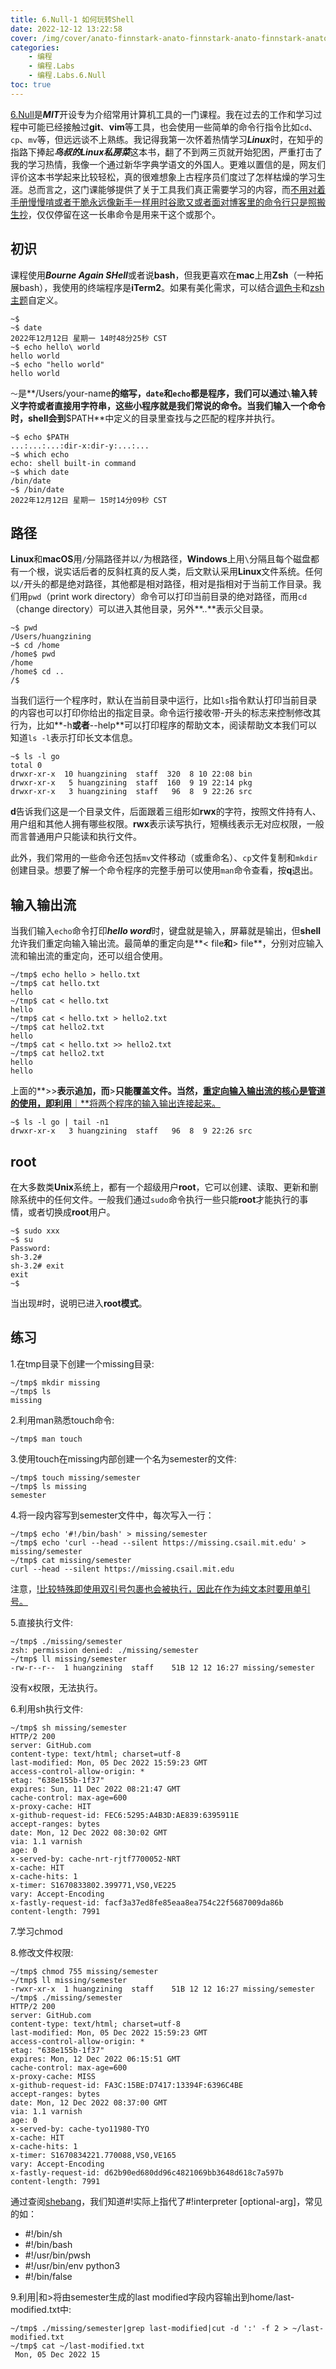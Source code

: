 ```yaml
---
title: 6.Null-1 如何玩转Shell
date: 2022-12-12 13:22:58
cover: /img/cover/anato-finnstark-anato-finnstark-anato-finnstark-anato-finnstark-web-petit-4.jpg
categories: 
    - 编程
    - 编程.Labs
    - 编程.Labs.6.Null
toc: true
---
```


[6.Null](https://missing.csail.mit.edu)是***MIT***开设专为介绍常用计算机工具的一门课程。我在过去的工作和学习过程中可能已经接触过**git**、**vim**等工具，也会使用一些简单的命令行指令比如`cd`、`cp`、`mv`等，但远远谈不上熟练。我记得我第一次怀着热情学习***Linux***时，在知乎的指路下捧起***鸟叔的Linux私房菜***这本书，翻了不到两三页就开始犯困，严重打击了我的学习热情，我像一个通过新华字典学语文的外国人。更难以置信的是，网友们评价这本书学起来比较轻松，真的很难想象上古程序员们度过了怎样枯燥的学习生涯。总而言之，这门课能够提供了关于工具我们真正需要学习的内容，而<u>不用对着手册慢慢啃或者干脆永远像新手一样用时谷歌又或者面对博客里的命令行只是照搬生抄</u>，仅仅停留在这一长串命令是用来干这个或那个。

<!--more-->

## 初识

课程使用***Bourne Again SHell***或者说**bash**，但我更喜欢在**mac**上用**Zsh**（一种拓展bash），我使用的终端程序是**iTerm2**。如果有美化需求，可以结合[调色卡](https://iterm2colorschemes.com)和[zsh主题](https://github.com/ohmyzsh/ohmyzsh/wiki/Themes)自定义。

```shell
~$                
~$ date
2022年12月12日 星期一 14时48分25秒 CST
~$ echo hello\ world
hello world
~$ echo "hello world"
hello world
```

`～`是**/Users/your-name**的缩写，`date`和`echo`都是程序，我们可以通过`\`输入转义字符或者直接用字符串，这些小程序就是我们常说的命令。当我们输入一个命令时，**shell**会到**$PATH**中定义的目录里查找与之匹配的程序并执行。

```shell
~$ echo $PATH
...:...:...:dir-x:dir-y:...:...
~$ which echo
echo: shell built-in command
~$ which date
/bin/date
~$ /bin/date
2022年12月12日 星期一 15时14分09秒 CST
```

## 路径

**Linux**和**macOS**用`/`分隔路径并以`/`为根路径，**Windows**上用`\`分隔且每个磁盘都有一个根，说实话后者的反斜杠真的反人类，后文默认采用**Linux**文件系统。任何以`/`开头的都是绝对路径，其他都是相对路径，相对是指相对于当前工作目录。我们用`pwd`（print work directory）命令可以打印当前目录的绝对路径，而用`cd`（change directory）可以进入其他目录，另外**..**表示父目录。

```shell
~$ pwd
/Users/huangzining
~$ cd /home
/home$ pwd
/home
/home$ cd ..
/$
```

当我们运行一个程序时，默认在当前目录中运行，比如`ls`指令默认打印当前目录的内容也可以打印你给出的指定目录。命令运行接收带-开头的标志来控制修改其行为，比如**-h**或者**--help**可以打印程序的帮助文本，阅读帮助文本我们可以知道`ls -l`表示打印长文本信息。

```shell
~$ ls -l go
total 0
drwxr-xr-x  10 huangzining  staff  320  8 10 22:08 bin
drwxr-xr-x   5 huangzining  staff  160  9 19 22:14 pkg
drwxr-xr-x   3 huangzining  staff   96  8  9 22:26 src
```

**d**告诉我们这是一个目录文件，后面跟着三组形如**rwx**的字符，按照文件持有人、用户组和其他人拥有哪些权限。**rwx**表示读写执行，短横线表示无对应权限，一般而言普通用户只能读和执行文件。

此外，我们常用的一些命令还包括`mv`文件移动（或重命名）、`cp`文件复制和`mkdir`创建目录。想要了解一个命令程序的完整手册可以使用`man`命令查看，按**q**退出。

## 输入输出流

当我们输入`echo`命令打印***hello word***时，键盘就是输入，屏幕就是输出，但**shell**允许我们重定向输入输出流。最简单的重定向是**< file**和**> file**，分别对应输入流和输出流的重定向，还可以组合使用。

```shell
~/tmp$ echo hello > hello.txt
~/tmp$ cat hello.txt
hello
~/tmp$ cat < hello.txt
hello
~/tmp$ cat < hello.txt > hello2.txt
~/tmp$ cat hello2.txt
hello
~/tmp$ cat < hello.txt >> hello2.txt
~/tmp$ cat hello2.txt
hello
hello 
```

上面的**>>**表示追加，而**>**只能覆盖文件。当然，<u>重定向输入输出流的核心是管道的使用，即利用**｜**将两个程序的输入输出连接起来。</u>

```shell
~$ ls -l go | tail -n1
drwxr-xr-x   3 huangzining  staff   96  8  9 22:26 src
```

## root

在大多数类**Unix**系统上，都有一个超级用户**root**，它可以创建、读取、更新和删除系统中的任何文件。一般我们通过`sudo`命令执行一些只能**root**才能执行的事情，或者切换成**root**用户。

```shell
~$ sudo xxx
~$ su
Password:
sh-3.2#
sh-3.2# exit
exit
~$
```

当出现#时，说明已进入**root模式**。



## 练习

1.在tmp目录下创建一个missing目录:

```shell
~/tmp$ mkdir missing
~/tmp$ ls
missing
```

2.利用man熟悉touch命令:

```shell
~/tmp$ man touch
```

3.使用touch在missing内部创建一个名为semester的文件:

```shell
~/tmp$ touch missing/semester
~/tmp$ ls missing
semester
```

4.将一段内容写到semester文件中，每次写入一行：

```shell
~/tmp$ echo '#!/bin/bash' > missing/semester
~/tmp$ echo 'curl --head --silent https://missing.csail.mit.edu' > missing/semester
~/tmp$ cat missing/semester
curl --head --silent https://missing.csail.mit.edu
```

注意，<u>!比较特殊即使用双引号包裹也会被执行，因此在作为纯文本时要用单引号。</u>

5.直接执行文件:

```shell
~/tmp$ ./missing/semester
zsh: permission denied: ./missing/semester
~/tmp$ ll missing/semester
-rw-r--r--  1 huangzining  staff    51B 12 12 16:27 missing/semester
```

没有x权限，无法执行。

6.利用sh执行文件:

```shell
~/tmp$ sh missing/semester
HTTP/2 200
server: GitHub.com
content-type: text/html; charset=utf-8
last-modified: Mon, 05 Dec 2022 15:59:23 GMT
access-control-allow-origin: *
etag: "638e155b-1f37"
expires: Sun, 11 Dec 2022 08:21:47 GMT
cache-control: max-age=600
x-proxy-cache: HIT
x-github-request-id: FEC6:5295:A4B3D:AE839:6395911E
accept-ranges: bytes
date: Mon, 12 Dec 2022 08:30:02 GMT
via: 1.1 varnish
age: 0
x-served-by: cache-nrt-rjtf7700052-NRT
x-cache: HIT
x-cache-hits: 1
x-timer: S1670833802.399771,VS0,VE225
vary: Accept-Encoding
x-fastly-request-id: facf3a37ed8fe85eaa8ea754c22f5687009da86b
content-length: 7991
```

7.学习chmod

8.修改文件权限:

```shell
~/tmp$ chmod 755 missing/semester
~/tmp$ ll missing/semester
-rwxr-xr-x  1 huangzining  staff    51B 12 12 16:27 missing/semester
~/tmp$ ./missing/semester
HTTP/2 200
server: GitHub.com
content-type: text/html; charset=utf-8
last-modified: Mon, 05 Dec 2022 15:59:23 GMT
access-control-allow-origin: *
etag: "638e155b-1f37"
expires: Mon, 12 Dec 2022 06:15:51 GMT
cache-control: max-age=600
x-proxy-cache: MISS
x-github-request-id: FA3C:15BE:D7417:13394F:6396C4BE
accept-ranges: bytes
date: Mon, 12 Dec 2022 08:37:00 GMT
via: 1.1 varnish
age: 0
x-served-by: cache-tyo11980-TYO
x-cache: HIT
x-cache-hits: 1
x-timer: S1670834221.770088,VS0,VE165
vary: Accept-Encoding
x-fastly-request-id: d62b90ed680dd96c4821069bb3648d618c7a597b
content-length: 7991
```

通过查阅[shebang](https://en.wikipedia.org/wiki/Shebang_(Unix))，我们知道#!实际上指代了#!interpreter [optional-arg]，常见的如：

- #!/bin/sh
- \#!/bin/bash
- \#!/usr/bin/pwsh
- \#!/usr/bin/env python3
- \#!/bin/false

9.利用|和>将由semester生成的last modified字段内容输出到home/last-modified.txt中:

```shell
~/tmp$ ./missing/semester|grep last-modified|cut -d ':' -f 2 > ~/last-modified.txt
~/tmp$ cat ~/last-modified.txt
 Mon, 05 Dec 2022 15
```





